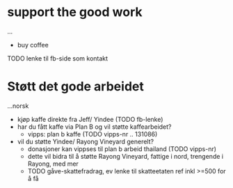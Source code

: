 # support the good work

...

* buy coffee

TODO lenke til fb-side som kontakt

# Støtt det gode arbeidet

...norsk

* kjøp kaffe direkte fra Jeff/ Yindee (TODO fb-lenke)
* har du fått kaffe via Plan B og vil støtte kaffearbeidet? 
  * vipps: plan b kaffe (TODO vipps-nr .. 131086)
* vil du støtte Yindee/ Rayong Vineyard generelt? 
  * donasjoner kan vippses til plan b arbeid thailand (TODO vipps-nr)
  * dette vil bidra til å støtte Rayong Vineyard, fattige i nord, trengende i Rayong, med mer
  * TODO gåve-skattefradrag, ev lenke til skatteetaten ref inkl >=500 for å få 

